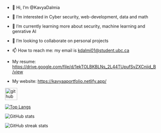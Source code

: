 - 👋 Hi, I’m @KavyaDalmia
- 👀 I’m interested in Cyber security, web-development, data and math
- 🌱 I’m currently learning more about security, machine learning and genrative AI
- 💞️ I’m looking to collaborate on personal projects
- 📫 How to reach me: my email is kdalmi01@student.ubc.ca

- My resume: https://drive.google.com/file/d/1ekTOLBKBLNs_2L44TUpufSvZXCniid_B/view
- My website: https://kavyaaportfolio.netlify.app/

[<img src='https://cdn.jsdelivr.net/npm/simple-icons@3.0.1/icons/github.svg' alt='github' height='40'>](https://github.com/KavyaDalmia)  

[![Top Langs](https://github-readme-stats.vercel.app/api/top-langs/?username=KavyaDalmia)](https://github.com/anuraghazra/github-readme-stats)

![GitHub stats](https://github-readme-stats.vercel.app/api?username=KavyaDalmia&show_icons=true)  

![GitHub streak stats](https://streak-stats.demolab.com/?user=KavyaDalmia)  

<!---
KavyaDalmia/KavyaDalmia is a ✨ special ✨ repository because its `README.md` (this file) appears on your GitHub profile.
You can click the Preview link to take a look at your changes.
--->
